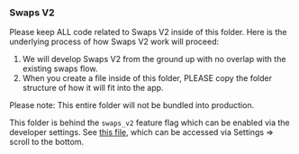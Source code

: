 ### Swaps V2

Please keep ALL code related to Swaps V2 inside of this folder. Here is the underlying process of how Swaps V2 work will proceed:

1. We will develop Swaps V2 from the ground up with no overlap with the existing swaps flow.
2. When you create a file inside of this folder, PLEASE copy the folder structure of how it will fit into the app.

Please note: This entire folder will not be bundled into production.

This folder is behind the `swaps_v2` feature flag which can be enabled via the developer settings. See [this file](https://github.com/rainbow-me/rainbow/blob/e9f1c0a13e6c221e252a02013a2ab2414fa6ed9e/src/screens/SettingsSheet/components/DevSection.tsx#L425-L438), which can be accessed via Settings => scroll to the bottom.
